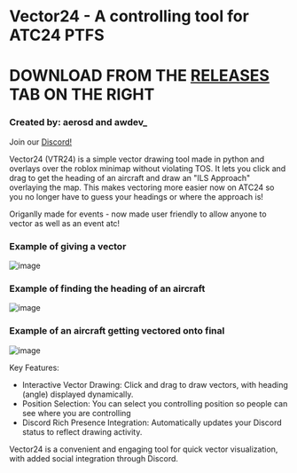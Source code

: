 # Vector24 - A controlling tool for ATC24 PTFS

# DOWNLOAD FROM THE [RELEASES](https://github.com/awdev1/Vector24/releases) TAB ON THE RIGHT
### Created by: aerosd and awdev_
Join our [Discord!](https://discord.gg/kyDgZbnHz3)

Vector24 (VTR24) is a simple vector drawing tool made in python and overlays over the roblox minimap without violating TOS. It lets you click and drag to get the heading of an aircraft and draw an "ILS Approach" overlaying the map. This makes vectoring more easier now on ATC24 so you no longer have to guess your headings or where the approach is!

Origanlly made for events - now made user friendly to allow anyone to vector as well as an event atc!

### Example of giving a vector
![image](https://github.com/user-attachments/assets/1f9403b1-5894-47bc-82b8-af9fb28e53cb)

### Example of finding the heading of an aircraft
![image](https://github.com/user-attachments/assets/f21ceafd-224d-4945-86d9-119faeb5259a)

### Example of an aircraft getting vectored onto final
![image](https://github.com/user-attachments/assets/a7b4ab72-3bfb-4197-991b-b72bcec3e1cb)


Key Features:

- Interactive Vector Drawing: Click and drag to draw vectors, with heading (angle) displayed dynamically.
- Position Selection: You can select you controlling position so people can see where you are controlling
- Discord Rich Presence Integration: Automatically updates your Discord status to reflect drawing activity.

Vector24 is a convenient and engaging tool for quick vector visualization, with added social integration through Discord.
